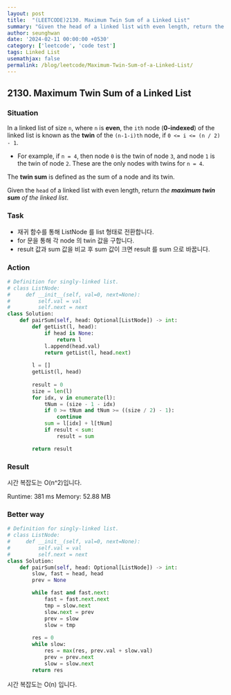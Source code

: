 ```yaml
---
layout: post
title:  "(LEETCODE)2130. Maximum Twin Sum of a Linked List"
summary: "Given the head of a linked list with even length, return the maximum twin sum of the linked list."
author: seunghwan
date: '2024-02-11 00:00:00 +0530'
category: ['leetcode', 'code test']
tags: Linked List
usemathjax: false
permalink: /blog/leetcode/Maximum-Twin-Sum-of-a-Linked-List/
---
```

## 2130. Maximum Twin Sum of a Linked List

### Situation

In a linked list of size `n`, where `n` is **even**, the `ith` node (**0-indexed**) of the linked list is known as the **twin** of the `(n-1-i)th` node, if `0 <= i <= (n / 2) - 1`.

- For example, if `n = 4`, then node `0` is the twin of node `3`, and node `1` is the twin of node `2`. These are the only nodes with twins for `n = 4`.

The **twin sum** is defined as the sum of a node and its twin.

Given the `head` of a linked list with even length, return *the **maximum twin sum** of the linked list*.

### Task

- 재귀 함수를 통해 ListNode 를 list 형태로 전환합니다.
- for 문을 통해 각 node 의 twin 값을 구합니다.
- result 값과 sum 값을 비교 후 sum 값이 크면 result 를 sum 으로 바꿉니다.

### Action

```python
# Definition for singly-linked list.
# class ListNode:
#     def __init__(self, val=0, next=None):
#         self.val = val
#         self.next = next
class Solution:
    def pairSum(self, head: Optional[ListNode]) -> int:
        def getList(l, head):
            if head is None:
                return l
            l.append(head.val)
            return getList(l, head.next)
        
        l = []
        getList(l, head)
        
        result = 0
        size = len(l)
        for idx, v in enumerate(l):
            tNum = (size - 1 - idx)
            if 0 >= tNum and tNum >= ((size / 2) - 1):
                continue
            sum = l[idx] + l[tNum]
            if result < sum:
                result = sum

        return result
```

### Result

시간 복잡도는 O(n^2)입니다.

Runtime: 381 ms
Memory: 52.88 MB

### Better way

```python
# Definition for singly-linked list.
# class ListNode:
#     def __init__(self, val=0, next=None):
#         self.val = val
#         self.next = next
class Solution:
    def pairSum(self, head: Optional[ListNode]) -> int:
        slow, fast = head, head
        prev = None

        while fast and fast.next:
            fast = fast.next.next
            tmp = slow.next
            slow.next = prev
            prev = slow
            slow = tmp
        
        res = 0
        while slow:
            res = max(res, prev.val + slow.val)
            prev = prev.next
            slow = slow.next
        return res
```

시간 복잡도는 O(n) 입니다.